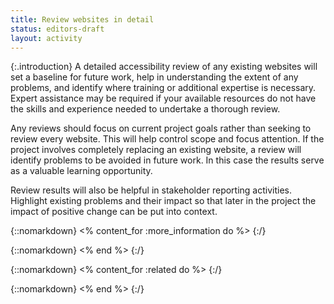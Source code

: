 ```yaml
---
title: Review websites in detail
status: editors-draft
layout: activity
---
```


{:.introduction}
A detailed accessibility review of any existing websites will set a baseline for future work, help in understanding the extent of any problems, and identify where training or additional expertise is necessary. Expert assistance may be required if your available resources do not have the skills and experience needed to undertake a thorough review.

Any reviews should focus on current project goals rather than seeking to review every website. This will help control scope and focus attention. If the project involves completely replacing an existing website, a review will identify problems to be avoided in future work. In this case the results serve as a valuable learning opportunity.

Review results will also be helpful in stakeholder reporting activities. Highlight existing problems and their impact so that later in the project the impact of positive change can be put into context.

{::nomarkdown}
<% content_for :more_information do %>
{:/}

{::nomarkdown}
<% end %>
{:/}

{::nomarkdown}
<% content_for :related do %>
{:/}

{::nomarkdown}
<% end %>
{:/}
